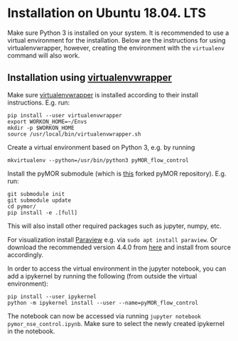 # Installation on Ubuntu 18.04. LTS

Make sure Python 3 is installed on your system.
It is recommended to use a virtual environment for the installation.
Below are the instructions for using virtualenvwrapper, however, creating the environment with the `virtualenv` command will also work.

## Installation using [virtualenvwrapper](https://virtualenvwrapper.readthedocs.io/en/latest/)
Make sure [virtualenvwrapper](https://virtualenvwrapper.readthedocs.io/en/latest/) is installed according to their install instructions.
E.g. run:
```
pip install --user virtualenvwrapper
export WORKON_HOME=~/Envs
mkdir -p $WORKON_HOME
source /usr/local/bin/virtualenvwrapper.sh
```

Create a virtual environment based on Python 3, e.g. by running
```
mkvirtualenv --python=/usr/bin/python3 pyMOR_flow_control
```

Install the pyMOR submodule (which is [this](https://github.com/lbalicki/pymor/tree/StokesDescriptorModel) forked pyMOR repository).
E.g. run:
```
git submodule init
git submodule update
cd pymor/
pip install -e .[full]
```
This will also install other required packages such as jupyter, numpy, etc.

For visualization install [Paraview](https://www.paraview.org/) e.g. via `sudo apt install paraview`.
Or download the recommended version 4.4.0 from [here](https://www.paraview.org/download/) and install from source accordingly.

In order to access the virtual environment in the jupyter notebook, you can add a ipykernel by running the following (from outside the virtual environment):
```
pip install --user ipykernel
python -m ipykernel install --user --name=pyMOR_flow_control
```

The notebook can now be accessed via running `jupyter notebook pymor_nse_control.ipynb`.
Make sure to select the newly created ipykernel in the notebook.
